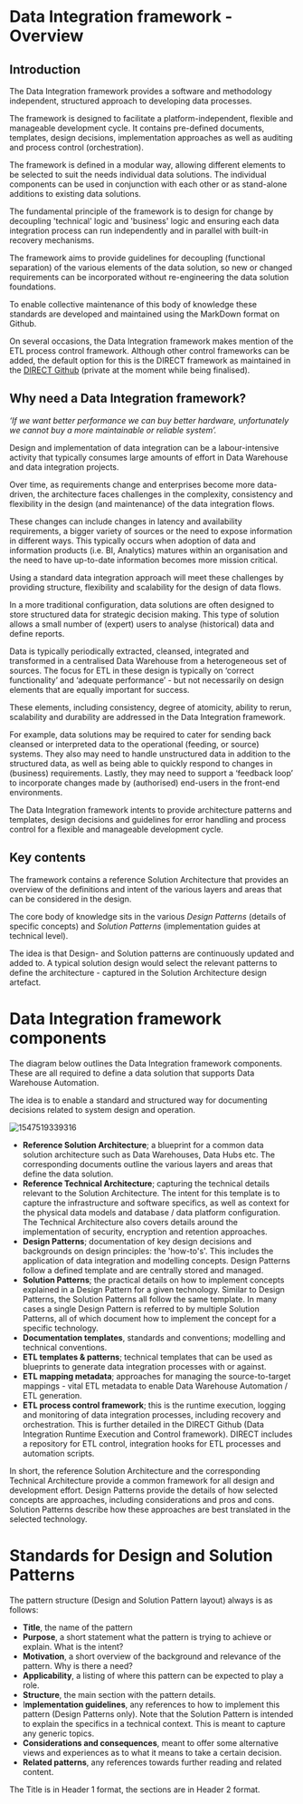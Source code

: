 # Data Integration framework - Overview
## Introduction

The Data Integration framework provides a software and methodology independent, structured approach to developing data processes. 

The framework is designed to facilitate a platform-independent, flexible and manageable development cycle. It contains pre-defined documents, templates, design decisions, implementation approaches as well as auditing and process control (orchestration).

The framework is defined in a modular way, allowing different elements to be selected to suit the needs individual data solutions. The individual components can be used in conjunction with each other or as stand-alone additions to existing data solutions.

The fundamental principle of the framework is to design for change by decoupling 'technical' logic and 'business' logic and ensuring each data integration process can run independently and in parallel with built-in recovery mechanisms. 

The framework aims to provide guidelines for decoupling (functional separation) of the various elements of the data solution, so new or changed requirements can be incorporated without re-engineering the data solution foundations. 

To enable collective maintenance of this body of knowledge these standards are developed and maintained using the MarkDown format on Github.

On several occasions, the Data Integration framework makes mention of the ETL process control framework. Although other control frameworks  can be added, the default option for this is the DIRECT framework as maintained in the [DIRECT Github](https://github.com/RoelantVos/DIRECT) (private at the moment while being finalised).

## Why need a Data Integration framework?

*‘If we want better performance we can buy better hardware, unfortunately we cannot buy a more maintainable or reliable system’.*

Design and implementation of data integration can be a labour-intensive activity that typically consumes large amounts of effort in Data Warehouse and data integration projects. 

Over time, as requirements change and enterprises become more data-driven, the architecture faces challenges in the complexity, consistency and flexibility in the design (and maintenance) of the data integration flows. 

These changes can include changes in latency and availability requirements, a bigger variety of sources or the need to expose information in different ways. This typically occurs when adoption of data and information products (i.e. BI, Analytics) matures within an organisation and the need to have up-to-date information becomes more mission critical.

Using a standard data integration approach will meet these challenges by providing structure, flexibility and scalability for the design of data flows.

In a more traditional configuration, data solutions are often designed to store structured data for strategic decision making. This type of solution allows a small number of (expert) users to analyse (historical) data and define reports. 

Data is typically periodically extracted, cleansed, integrated and transformed in a centralised Data Warehouse from a heterogeneous set of sources. The focus for ETL in these design is typically on ‘correct functionality’ and ‘adequate performance’ - but not necessarily on design elements that are equally important for success. 

These elements, including consistency, degree of atomicity, ability to rerun, scalability and durability are addressed in the Data Integration framework. 

For example, data solutions may be required to cater for sending back cleansed or interpreted data to the operational (feeding, or source) systems. They also may need to handle unstructured data in addition to the structured data, as well as being able to quickly respond to changes in (business) requirements. Lastly, they may need to support a ‘feedback loop’ to incorporate changes made by (authorised) end-users in the front-end environments. 

The Data Integration framework intents to provide architecture patterns and templates, design decisions and guidelines for error handling and process control for a flexible and manageable development cycle.

## Key contents

The framework contains a reference Solution Architecture that provides an overview of the definitions and intent of the various layers and areas that can be considered in the design.

The core body of knowledge sits in the various *Design Patterns* (details of specific concepts) and *Solution Patterns* (implementation guides at technical level). 

The idea is that Design- and Solution patterns are continuously updated and added to. A typical solution design would select the relevant patterns to define the architecture - captured in the Solution Architecture design artefact.

# Data Integration framework components

The diagram below outlines the Data Integration framework components. These are all required to define a data solution that supports Data Warehouse Automation. 

The idea is to enable a standard and structured way for documenting decisions related to system design and operation.

 ![1547519339316](C:/Files/Data_Integration_Framework/Images/5C1547519339316.png)

   

- **Reference Solution Architecture**; a blueprint for a common data solution architecture such as Data Warehouses, Data Hubs etc. The corresponding documents outline the various layers and areas that define the data solution.
- **Reference Technical Architecture**; capturing the technical details relevant to the Solution Architecture. The intent for this template is to capture the infrastructure and software specifics, as well as context for the physical data models and database / data platform configuration. The Technical Architecture also covers details around the implementation of security, encryption and retention approaches.
- **Design Patterns**; documentation of key design decisions and backgrounds on design principles: the 'how-to's'. This includes the application of data integration and modelling concepts. Design Patterns follow a defined template and are centrally stored and managed.
- **Solution Patterns**; the practical details on how to implement concepts explained in a Design Pattern for a given technology. Similar to Design Patterns, the Solution Patterns all follow the same template. In many cases a single Design Pattern is referred to by multiple Solution Patterns, all of which document how to implement the concept for a specific technology.
- **Documentation templates**, standards and conventions; modelling and technical conventions.
- **ETL templates & patterns**; technical templates that can be used as blueprints to generate data integration processes with or against.
- **ETL mapping metadata**; approaches for managing the source-to-target mappings - vital ETL metadata to enable Data Warehouse Automation / ETL generation.
- **ETL process control framework**; this is the runtime execution, logging and monitoring of data integration processes, including recovery and orchestration. This is further detailed in the DIRECT Github (Data Integration Runtime Execution and Control framework). DIRECT includes a repository for ETL control, integration hooks for ETL processes and automation scripts.

In short, the reference Solution Architecture and the corresponding Technical Architecture provide a common framework for all design and development effort. Design Patterns provide the details of how selected concepts are approaches, including considerations and pros and cons. Solution Patterns describe how these approaches are best translated in the selected technology.  

# Standards for Design and Solution Patterns

The pattern structure (Design and Solution Pattern layout) always is as follows:

* **Title**, the name of the pattern
* **Purpose**, a short statement what the pattern is trying to achieve or explain. What is the intent?
* **Motivation**, a short overview of the background and relevance of the pattern. Why is there a need?
* **Applicability**, a listing of where this pattern can be expected to play a role.
* **Structure**, the main section with the pattern details.
* I**mplementation guidelines**, any references to how to implement this pattern (Design Patterns only). Note that the Solution Pattern is intended to explain the specifics in a technical context. This is meant to capture any generic topics.  
* **Considerations and consequences**, meant to offer some alternative views and experiences as to what it means to take a certain decision.
* **Related patterns**, any references towards further reading and related content.

The Title is in Header 1 format, the sections are in Header 2 format.
